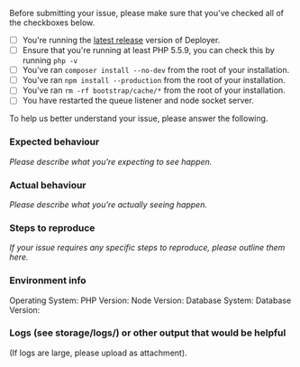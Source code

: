 Before submitting your issue, please make sure that you've checked all of the checkboxes below.

- [ ] You're running the [latest release](https://github.com/REBElinBLUE/deployer/releases/latest) version of Deployer.
- [ ] Ensure that you're running at least PHP 5.5.9, you can check this by running `php -v`
- [ ] You've ran `composer install --no-dev` from the root of your installation.
- [ ] You've ran `npm install --production` from the root of your installation.
- [ ] You've ran `rm -rf bootstrap/cache/*` from the root of your installation.
- [ ] You have restarted the queue listener and node socket server.

To help us better understand your issue, please answer the following.

### Expected behaviour

*Please describe what you're expecting to see happen.*

### Actual behaviour

*Please describe what you're actually seeing happen.*

### Steps to reproduce

*If your issue requires any specific steps to reproduce, please outline them here.*

### Environment info
Operating System:
PHP Version:
Node Version:
Database System:
Database Version:

### Logs (see storage/logs/) or other output that would be helpful
(If logs are large, please upload as attachment).
